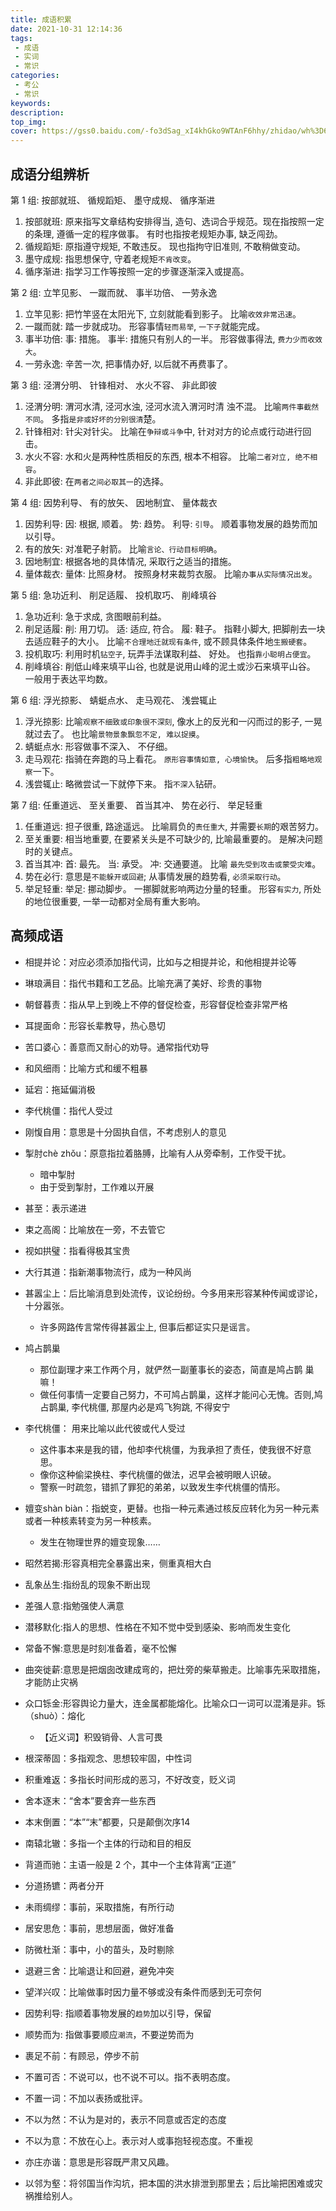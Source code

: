 ```yaml
---
title: 成语积累
date: 2021-10-31 12:14:36
tags:
 - 成语
 - 实词
 - 常识
categories:
 - 考公
 - 常识
keywords:
description:
top_img:
cover: https://gss0.baidu.com/-fo3dSag_xI4khGko9WTAnF6hhy/zhidao/wh%3D600%2C800/sign=bdf4ac42500fd9f9a0425d6f151df812/b151f8198618367a8cb8fce32f738bd4b31ce5df.jpg
---
```

## 成语分组辨析 
 第 1 组: 按部就班、 循规蹈矩、 墨守成规、 循序渐进   
 1. 按部就班: 原来指写文章结构安排得当, 造句、选词合乎规范。现在指按照一定的条理, 遵循一定的程序做事。 有时也指按老规矩办事, 缺乏闯劲。  
 2. 循规蹈矩: 原指遵守规矩, 不敢违反。 现也指拘守旧准则, 不敢稍做变动。   
 3. 墨守成规: 指思想保守, 守着老规矩`不肯改变`。   
 4. 循序渐进: 指学习工作等按照一定的步骤逐渐深入或提高。  
 
 第 2 组: 立竿见影、 一蹴而就、 事半功倍、 一劳永逸   
 1. 立竿见影: 把竹竿竖在太阳光下, 立刻就能看到影子。 比喻`收效非常迅速`。 
 2. 一蹴而就: 踏一步就成功。 形容事情`轻而易举`, `一下子`就能完成。 
 3. 事半功倍: 事: 措施。 事半: 措施只有别人的一半。 形容做事得法, `费力少而收效大`。 
 4. 一劳永逸: 辛苦一次, 把事情办好, 以后就不再费事了。 

 第 3 组: 泾渭分明、 针锋相对、 水火不容、 非此即彼   
 1. 泾渭分明: 渭河水清, 泾河水浊, 泾河水流入渭河时清 浊不混。 比喻`两件事截然不同`。 多指`是非或好坏的分别很清`楚。
 2. 针锋相对: 针尖对针尖。 比喻在`争辩或斗争`中, 针对对方的论点或行动进行回击。 
 3. 水火不容: 水和火是两种性质相反的东西, 根本不相容。 比喻`二者对立, 绝不相容`。 
 4. 非此即彼: 在`两者之间必取其一`的选择。 
 
 第 4 组: 因势利导、 有的放矢、 因地制宜、 量体裁衣 
 1. 因势利导: 因: 根据, 顺着。 势: 趋势。 利导: `引导`。 顺着事物发展的趋势而加以引导。 
 2. 有的放矢: 对准靶子射箭。 比喻`言论、行动目标明确`。 
 3. 因地制宜: 根据各地的具体情况, 采取行之适当的措施。
 4. 量体裁衣: 量体: 比照身材。 按照身材来裁剪衣服。 比喻`办事从实际情况出发`。 
 
 第 5 组: 急功近利、 削足适履、 投机取巧、 削峰填谷 
 1. 急功近利: 急于求成, 贪图眼前利益。 
 2. 削足适履: 削: 用刀切。 适: 适应, 符合。 履: 鞋子。 指鞋小脚大, 把脚削去一块去适应鞋子的大小。 比喻`不合理地迁就现有条件`, 或不顾具体条件地`生搬硬套`。 
 3. 投机取巧: 利用时机`钻空子`, 玩弄手法谋取利益、 好处。 也指`靠小聪明占便宜`。 
 4. 削峰填谷: 削低山峰来填平山谷, 也就是说用山峰的泥土或沙石来填平山谷。 一般用于表达平均数。 
 
 第 6 组: 浮光掠影、 蜻蜓点水、 走马观花、 浅尝辄止 
 1. 浮光掠影: 比喻`观察不细致或印象很不深刻`, 像水上的反光和一闪而过的影子, 一晃就过去了。 也比喻`景物景象飘忽不定, 难以捉摸`。 
 2. 蜻蜓点水: 形容做事不深入、 不仔细。 
 3. 走马观花: 指骑在奔跑的马上看花。 `原形容事情如意, 心境愉快`。 后多指`粗略地观察`一下。 
 4. 浅尝辄止: 略微尝试一下就停下来。 指`不深入`钻研。 
 
 第 7 组: 任重道远、 至关重要、 首当其冲、 势在必行、 举足轻重
 1. 任重道远: 担子很重, 路途遥远。 比喻肩负的`责任重大`, 并需要`长期`的艰苦努力。 
 2. 至关重要: 相当地重要, 在要紧关头是不可缺少的, 比喻最重要的。 是解决问题时的关键点。 
 3. 首当其冲: 首: 最先。 当: 承受。 冲: 交通要道。 比喻 `最先受到攻击或蒙受灾难`。 
 4. 势在必行: 意思是`不能躲开或回避`; 从事情发展的趋势看, `必须采取行动`。
 5. 举足轻重: 举足: 挪动脚步。 一挪脚就影响两边分量的轻重。 形容`有实力`, 所处的地位很重要, 一举一动都对全局有重大影响。

## 高频成语 
* 相提并论：对应必须添加指代词，比如与之相提并论，和他相提并论等

* 琳琅满目：指代书籍和工艺品。比喻充满了美好、珍贵的事物

* 朝督暮责：指从早上到晚上不停的督促检查，形容督促检查非常严格

* 耳提面命：形容长辈教导，热心恳切

* 苦口婆心：善意而又耐心的劝导。通常指代劝导

* 和风细雨：比喻方式和缓不粗暴

* 延宕：拖延偏消极

* 李代桃僵：指代人受过

* 刚愎自用：意思是十分固执自信，不考虑别人的意见

* 掣肘chè zhǒu：原意指拉着胳膊，比喻有人从旁牵制，工作受干扰。
  - 暗中掣肘
  - 由于受到掣肘，工作难以开展
  	
* 甚至：表示递进

* 束之高阁：比喻放在一旁，不去管它

* 视如拱璧：指看得极其宝贵

* 大行其道：指新潮事物流行，成为一种风尚

* 甚嚣尘上：后比喻消息到处流传，议论纷纷。今多用来形容某种传闻或谬论，十分嚣张。
  - 许多网路传言常传得甚嚣尘上, 但事后都证实只是谣言。
	
* 鸠占鹊巢
  - 那位副理才来工作两个月，就俨然一副董事长的姿态，简直是鸠占鹊 巢嘛！
  -	做任何事情一定要自己努力，不可鸠占鹊巢，这样才能问心无愧。否则,鸠占鹊巢, 李代桃僵, 那屋内必是鸡飞狗跳, 不得安宁  
	
* 李代桃僵： 用来比喻以此代彼或代人受过
  - 这件事本来是我的错，他却李代桃僵，为我承担了责任，使我很不好意思。
  - 像你这种偷梁换柱、李代桃僵的做法，迟早会被明眼人识破。
  - 警察一时疏忽，错抓了罪犯的弟弟，以致发生李代桃僵的情形。
 	
* 嬗变shàn biàn：指蜕变，更替。也指一种元素通过核反应转化为另一种元素或者一种核素转变为另一种核素。
  - 发生在物理世界的嬗变现象……
	
* 昭然若揭:形容真相完全暴露出来，侧重真相大白
 
* 乱象丛生:指纷乱的现象不断出现
 
* 差强人意:指勉强使人满意
 
* 潜移默化:指人的思想、性格在不知不觉中受到感染、影响而发生变化
 
* 常备不懈:意思是时刻准备着，毫不忪懈
 
* 曲突徙薪:意思是把烟囱改建成弯的，把灶旁的柴草搬走。比喻事先采取措施，才能防止灾祸

* 众口铄金:形容舆论力量大，连金属都能熔化。比喻众口一词可以混淆是非。铄（shuò）：熔化
  - 【近义词】积毁销骨、人言可畏

* 根深蒂固：多指观念、思想较牢固，中性词 
 
* 积重难返：多指长时间形成的恶习，不好改变，贬义词 
 
* 舍本逐末：“舍本”要舍弃一些东西 
 
* 本末倒置：“本”“末”都要，只是颠倒次序14 
 
* 南辕北辙：多指一个主体的行动和目的相反 
 
* 背道而驰：主语一般是 2 个，其中一个主体背离“正道” 
 
* 分道扬镳：两者分开 
 
* 未雨绸缪：事前，采取措施，有所行动 
 
* 居安思危：事前，思想层面，做好准备 
 
* 防微杜渐：事中，小的苗头，及时剔除 
 
* 退避三舍：比喻退让和回避，避免冲突

* 望洋兴叹：比喻做事时因力量不够或没有条件而感到无可奈何

* 因势利导: 指顺着事物发展的`趋势`加以引导，保留

* 顺势而为: 指做事要顺应`潮流`，不要逆势而为

* 裹足不前：有顾忌，停步不前

* 不置可否：不说可以，也不说不可以。指不表明态度。

* 不置一词：不加以表扬或批评。

* 不以为然：不认为是对的，表示不同意或否定的态度

* 不以为意：不放在心上。表示对人或事抱轻视态度。不重视

* 亦庄亦谐：意思是形容既严肃又风趣。

* 以邻为壑：将邻国当作沟坑，把本国的洪水排泄到那里去；后比喻把困难或灾祸推给别人。

